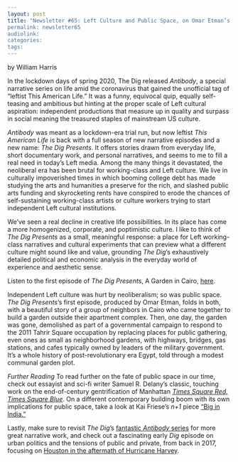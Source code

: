 ```yaml
---
layout: post
title: "Newsletter #65: Left Culture and Public Space, on Omar Etman’s A Garden in Cairo
permalink: newsletter65
audiolink: 
categories: 
tags: 
---
```


by William Harris

In the lockdown days of spring 2020, The Dig released *Antibody*, a special narrative series on life amid the coronavirus that gained the unofficial tag of “leftist This American Life.” It was a funny, equivocal quip, equally self-teasing and ambitious but hinting at the proper scale of Left cultural aspiration: independent productions that measure up in quality and surpass in social meaning the treasured staples of mainstream US culture. 

*Antibody* was meant as a lockdown-era trial run, but now leftist *This American Life* is back with a full season of new narrative episodes and a new name: *The Dig Presents*. It offers stories drawn from everyday life, short documentary work, and personal narratives, and seems to me to fill a real need in today’s Left media. Among the many things it devastated, the neoliberal era has been brutal for working-class and Left culture. We live in culturally impoverished times in which booming college debt has made studying the arts and humanities a preserve for the rich, and slashed public arts funding and skyrocketing rents have conspired to erode the chances of self-sustaining working-class artists or culture workers trying to start independent Left cultural institutions. 

We’ve seen a real decline in creative life possibilities. In its place has come a more homogenized, corporate, and poptimistic culture. I like to think of *The Dig Presents* as a small, meaningful response: a place for Left working-class narratives and cultural experiments that can preview what a different culture might sound like and value, grounding *The Dig*’s exhaustively detailed political and economic analysis in the everyday world of experience and aesthetic sense.

Listen to the first episode of *The Dig Presents*, A Garden in Cairo, [here](https://thedigradio.com/podcast/the-dig-presents-a-garden-in-cairo).

Independent Left culture was hurt by neoliberalism; so was public space. *The Dig Presents*’s first episode, produced by Omar Etman, folds in both, with a beautiful story of a group of neighbors in Cairo who came together to build a garden outside their apartment complex. Then, one day, the garden was gone, demolished as part of a governmental campaign to respond to the 2011 Tahrir Square occupation by replacing places for public gathering, even ones as small as neighborhood gardens, with highways, bridges, gas stations, and cafes typically owned by leaders of the military government. It’s a whole history of post-revolutionary era Egypt, told through a modest communal garden plot. 

*Further Reading*
To read further on the fate of public space in our time, check out essayist and sci-fi writer Samuel R. Delany’s classic, touching work on the end-of-century gentrification of Manhattan *[Times Square Red, Times Square Blue](https://nyupress.org/9781479827770/times-square-red-times-square-blue-20th-anniversary-edition)*. On a different contemporary building boom with its own implications for public space, take a look at Kai Friese’s *n+1* piece [“Big in India.”](https://www.nplusonemag.com/online-only/online-only/big-in-india) 

Lastly, make sure to revisit *The Dig*’s [fantastic *Antibody* series](https://thedigradio.com/category/antibody) for more great narrative work, and check out a fascinating early *Dig* episode on urban politics and the tensions of public and private, from back in 2017, focusing on [Houston in the aftermath of Hurricane Harvey](https://thedigradio.com/podcast/houston-a-segregated-disaster-in-a-segregated-city).
